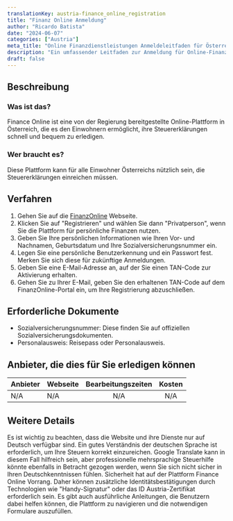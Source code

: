 ```yaml
---
translationKey: austria-finance_online_registration
title: "Finanz Online Anmeldung"
author: "Ricardo Batista"
date: "2024-06-07"
categories: ["Austria"]
meta_title: "Online Finanzdienstleistungen Anmeldeleitfaden für Österreich"
description: "Ein umfassender Leitfaden zur Anmeldung für Online-Finanzdienstleistungen in Österreich."
draft: false
---
```


## Beschreibung
### Was ist das?
Finance Online ist eine von der Regierung bereitgestellte Online-Plattform in Österreich, die es den Einwohnern ermöglicht, ihre Steuererklärungen schnell und bequem zu erledigen.
### Wer braucht es?
Diese Plattform kann für alle Einwohner Österreichs nützlich sein, die Steuererklärungen einreichen müssen.

## Verfahren
1. Gehen Sie auf die [FinanzOnline](https://finanzonline.bmf.gv.at/fon/login.do) Webseite.
2. Klicken Sie auf "Registrieren" und wählen Sie dann "Privatperson", wenn Sie die Plattform für persönliche Finanzen nutzen.
3. Geben Sie Ihre persönlichen Informationen wie Ihren Vor- und Nachnamen, Geburtsdatum und Ihre Sozialversicherungsnummer ein.
4. Legen Sie eine persönliche Benutzerkennung und ein Passwort fest. Merken Sie sich diese für zukünftige Anmeldungen.
5. Geben Sie eine E-Mail-Adresse an, auf der Sie einen TAN-Code zur Aktivierung erhalten.
6. Gehen Sie zu Ihrer E-Mail, geben Sie den erhaltenen TAN-Code auf dem FinanzOnline-Portal ein, um Ihre Registrierung abzuschließen.

## Erforderliche Dokumente
- Sozialversicherungsnummer: Diese finden Sie auf offiziellen Sozialversicherungsdokumenten.
- Personalausweis: Reisepass oder Personalausweis.

## Anbieter, die dies für Sie erledigen können

| Anbieter        |     Webseite     |     Bearbeitungszeiten    |       Kosten      |
| --------------- | --------------- |  :-------------: | :-------------: |
| N/A            |    N/A       |      N/A      |        N/A       |

## Weitere Details
Es ist wichtig zu beachten, dass die Website und ihre Dienste nur auf Deutsch verfügbar sind. Ein gutes Verständnis der deutschen Sprache ist erforderlich, um Ihre Steuern korrekt einzureichen. Google Translate kann in diesem Fall hilfreich sein, aber professionelle mehrsprachige Steuerhilfe könnte ebenfalls in Betracht gezogen werden, wenn Sie sich nicht sicher in Ihren Deutschkenntnissen fühlen. Sicherheit hat auf der Plattform Finance Online Vorrang. Daher können zusätzliche Identitätsbestätigungen durch Technologien wie "Handy-Signatur" oder das ID Austria-Zertifikat erforderlich sein. Es gibt auch ausführliche Anleitungen, die Benutzern dabei helfen können, die Plattform zu navigieren und die notwendigen Formulare auszufüllen.